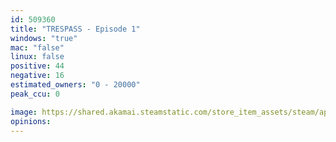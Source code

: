 ```yaml
---
id: 509360
title: "TRESPASS - Episode 1"
windows: "true"
mac: "false"
linux: false
positive: 44
negative: 16
estimated_owners: "0 - 20000"
peak_ccu: 0

image: https://shared.akamai.steamstatic.com/store_item_assets/steam/apps/509360/header.jpg?t=1487302216
opinions:
---
```

